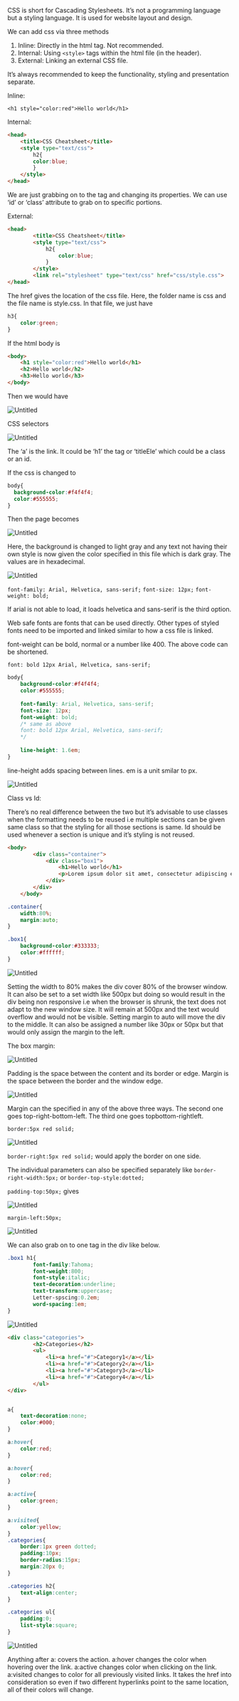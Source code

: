 CSS is short for Cascading Stylesheets. It’s not a programming language but a styling language. It is used for website layout and design.

We can add css via three methods

1. Inline: Directly in the html tag. Not recommended.
2. Internal: Using `<style>` tags within the html file (in the header).
3. External: Linking an external CSS file.

It’s always recommended to keep the functionality, styling and presentation separate.

Inline:

`<h1 style="color:red">Hello world</h1>`

Internal:

```html
<head>
	<title>CSS Cheatsheet</title>
	<style type="text/css">
		h2{
		color:blue;
		}
	</style>
</head>
```

We are just grabbing on to the tag and changing its properties. We can use ‘id’ or ‘class’ attribute to grab on to specific portions.

External:

```html
<head>
		<title>CSS Cheatsheet</title>
		<style type="text/css">
			h2{
				color:blue;
			}
		</style>
		<link rel="stylesheet" type="text/css" href="css/style.css">
</head>
```

The href gives the location of the css file. Here, the folder name is css and the file name is style.css. In that file, we just have

```css
h3{
    color:green;
}
```
If the html body is

```html
<body>
	<h1 style="color:red">Hello world</h1>
	<h2>Hello world</h2>
	<h3>Hello world</h3>
</body>
```

Then we would have

![Untitled](Attachments/Untitled.png)

CSS selectors

![Untitled](Attachments/Untitled%201.png)

The ‘a’ is the link. It could be ‘h1’ the tag or ‘titleEle’ which could be a class or an id.

If the css is changed to

```css
body{
  background-color:#f4f4f4;
  color:#555555;
}
```

Then the page becomes

![Untitled](Attachments/Untitled%202.png)

Here, the background is changed to light gray and any text not having their own style is now given the color specified in this file which is dark gray. The values are in hexadecimal.

![Untitled](Attachments/Untitled%203.png)

`font-family: Arial, Helvetica, sans-serif;`
`font-size: 12px;`
`font-weight: bold;`

If arial is not able to load, it loads helvetica and sans-serif is the third option.

Web safe fonts are fonts that can be used directly. Other types of styled fonts need to be imported and linked similar to how a css file is linked.

font-weight can be bold, normal or a number like 400. The above code can be shortened.

`font: bold 12px Arial, Helvetica, sans-serif;`

```css
body{
	background-color:#f4f4f4;
	color:#555555;
	
	font-family: Arial, Helvetica, sans-serif;
	font-size: 12px;
	font-weight: bold;
	/* same as above
	font: bold 12px Arial, Helvetica, sans-serif;
	*/
	
	line-height: 1.6em;
}
```

line-height adds spacing between lines. em is a unit smilar to px.

![Untitled](Attachments/Untitled%204.png)

Class vs Id:

There’s no real difference between the two but it’s advisable to use classes when the formatting needs to be reused i.e multiple sections can be given same class so that the styling for all those sections is same. Id should be used whenever a section is unique and it’s styling is not reused.

```html
<body>
		<div class="container">
			<div class="box1">
				<h1>Hello world</h1>
				<p>Lorem ipsum dolor sit amet, consectetur adipiscing elit. Quisque scelerisque augue tincidunt, laoreet lorem quis, ultrices mauris. Class aptent taciti sociosqu ad litora torquent per conubia nostra, per inceptos himenaeos. Nullam vulputate sem suscipit velit condimentum suscipit. Integer vitae magna a tortor varius lobortis non imperdiet tellus. Suspendisse quis lectus tristique, dapibus felis eu, tristique tortor. Praesent et pulvinar arcu. Cras eget enim nisi.</<p>
			</div>
		</div>
	</body>
```

```css
.container{
	width:80%;
	margin:auto;
}

.box1{
	background-color:#333333;
	color:#ffffff;
}
```

![Untitled](Attachments/Untitled%205.png)

Setting the width to 80% makes the div cover 80% of the browser window. It can also be set to a set width like 500px but doing so would result in the div being non responsive i.e when the browser is shrunk, the text does not adapt to the new window size. It will remain at 500px and the text would overflow and would not be visible. Setting margin to auto will move the div to the middle. It can also be assigned a number like 30px or 50px but that would only assign the margin to the left.

The box margin:

![Untitled](Attachments/Untitled%206.png)

Padding is the space between the content and its border or edge. Margin is the space between the border and the window edge.

![Untitled](Attachments/Untitled%207.png)

Margin can the specified in any of the above three ways. The second one goes top-right-bottom-left. The third one goes topbottom-rightleft.

`border:5px red solid;`

![Untitled](Attachments/Untitled%208.png)

`border-right:5px red solid;` would apply the border on one side.

The individual parameters can also be specified separately like `border-right-width:5px;` or `border-top-style:dotted;`

`padding-top:50px;` gives

![Untitled](Attachments/Untitled%209.png)

`margin-left:50px;`

![Untitled](Attachments/Untitled%2010.png)

We can also grab on to one tag in the div like below.

```css
.box1 h1{
		font-family:Tahoma;
		font-weight:800;
		font-style:italic;
		text-decoration:underline;
		text-transform:uppercase;
		Letter-spscing:0.2em;
		word-spacing:1em;
}
```

![Untitled](Attachments/Untitled%2011.png)

```html
<div class="categories">
		<h2>Categories</h2>
		<ul>
			<li><a href="#">Category1</a></li>
			<li><a href="#">Category2</a></li>
			<li><a href="#">Category3</a></li>
			<li><a href="#">Category4</a></li>
		</ul>
</div>
```

```css

a{
	text-decoration:none;
	color:#000;
}

a:hover{
	color:red;
}

a:hover{
	color:red;
}

a:active{
	color:green;
}

a:visited{
	color:yellow;
}
.categories{
	border:1px green dotted;
	padding:10px;
	border-radius:15px;
	margin:20px 0;
}

.categories h2{
	text-align:center;
}

.categories ul{
	padding:0;
	list-style:square;
}
```

![Untitled](Attachments/Untitled%2012.png)

Anything after a: covers the action. a:hover changes the color when hovering over the link. a:active changes color when clicking on the link. a:visited changes to color for all previously visited links. It takes the href into consideration so even if two different hyperlinks point to the same location, all of their colors will change.